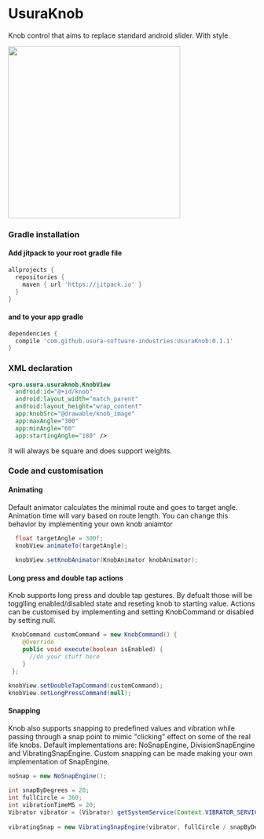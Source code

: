# UsuraKnob
Knob control that aims to replace standard android slider. With style.

<img src="https://github.com/usura-software-industries/UsuraKnob/blob/master/demos/usuraknob-demo.gif?" width=350>

### Gradle installation

#### Add jitpack to your root gradle file
```gradle
allprojects {
  repositories {
    maven { url 'https://jitpack.io' }
  }
}
```

#### and to your app gradle
```gradle
dependencies {
  compile 'com.github.usura-software-industries:UsuraKnob:0.1.1'
}
```

### XML declaration
```xml
<pro.usura.usuraknob.KnobView
  android:id="@+id/knob"
  android:layout_width="match_parent"
  android:layout_height="wrap_content"
  app:knobSrc="@drawable/knob_image"
  app:maxAngle="300"
  app:minAngle="60"
  app:startingAngle="180" />
```

It will always be square and does support weights.

### Code and customisation

#### Animating

Default animator calculates the minimal route and goes to target angle. Animation time will vary based on route length. You
can change this behavior by implementing your own knob aniamtor
```java
  float targetAngle = 300f;
  knobView.animateTo(targetAngle);
  
  knobView.setKnobAnimator(KnobAnimator knobAnimator);
```

#### Long press and double tap actions

Knob supports long press and double tap gestures. By defualt those will be togglling enabled/disabled state and reseting knob to starting value. Actions can be customised by implementing and setting KnobCommand or disabled by setting null.

```java
 KnobCommand customCommand = new KnobCommand() {
    @Override
    public void execute(boolean isEnabled) {
      //do your stuff here
    }
 };

knobView.setDoubleTapCommand(customCommand);
knobView.setLongPressCommand(null);
```

#### Snapping

Knob also supports snapping to predefined values and vibration while passing through a snap point to mimic "clicking" effect on some of the real life knobs. Default implementations are: NoSnapEngine, DivisionSnapEngine and VibratingSnapEngine. Custom snapping can be made making your own implementation of SnapEngine.

```java
noSnap = new NoSnapEngine();
  
int snapByDegrees = 20;
int fullCircle = 360;
int vibrationTimeMS = 20;
Vibrator vibrator = (Vibrator) getSystemService(Context.VIBRATOR_SERVICE);
  
vibratingSnap = new VibratingSnapEngine(vibrator, fullCircle / snapByDegrees, vibrationTimeMS);
```
